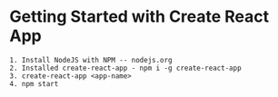 # Getting Started with Create React App

    1. Install NodeJS with NPM -- nodejs.org
    2. Installed create-react-app - npm i -g create-react-app
    3. create-react-app <app-name>
    4. npm start